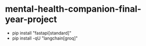 # mental-health-companion-final-year-project


- pip install "fastapi[standard]"
- pip install -qU "langchain[groq]"
